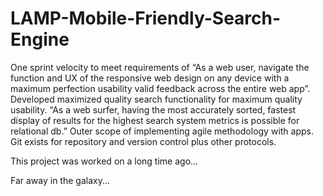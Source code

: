# LAMP-Mobile-Friendly-Search-Engine

One sprint velocity to meet requirements of “As a web user, navigate the function and UX of the responsive web design on any device with a maximum perfection usability valid feedback across the entire web app”.
Developed maximized quality search functionality for maximum quality usability. “As a web surfer, having the most accurately sorted, fastest display of results for the highest search system metrics is possible for relational db.” 
Outer scope of implementing agile methodology with apps.
Git exists for repository and version control plus other protocols.

This project was worked on a long time ago...

Far away in the galaxy...
